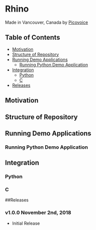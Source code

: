# Rhino

Made in Vancouver, Canada by [Picovoice](https://picovoice.ai)


## Table of Contents
* [Motivation](#motivation)
* [Structure of Repository](#structure-of-repository)
* [Running Demo Applications](#running-demo-applications)
    * [Running Python Demo Application](#running-python-demo-application)
* [Integration](#integration)
    * [Python](#python)
    * [C](#c)
* [Releases](#releases)

## Motivation

## Structure of Repository

## Running Demo Applications

### Running Python Demo Application

## Integration

### Python

### C

##Releases

### v1.0.0 November 2nd, 2018

* Initial Release
